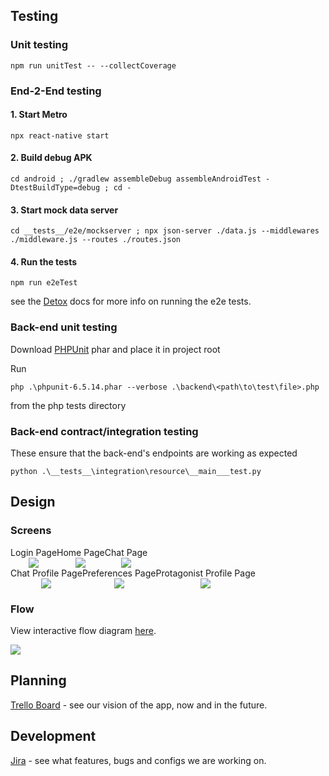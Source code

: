 ## Testing
### Unit testing
    npm run unitTest -- --collectCoverage
### End-2-End testing
#### 1. Start Metro
    npx react-native start
#### 2. Build debug APK
    cd android ; ./gradlew assembleDebug assembleAndroidTest -DtestBuildType=debug ; cd -
#### 3. Start mock data server
    cd __tests__/e2e/mockserver ; npx json-server ./data.js --middlewares ./middleware.js --routes ./routes.json
#### 4. Run the tests
    npm run e2eTest
see the [Detox](https://wix.github.io/Detox/docs/) docs for more info on running the e2e tests.
### Back-end unit testing
  Download [PHPUnit](https://phpunit.de/index.html) phar and place it in project root
    
  Run 
    
    php .\phpunit-6.5.14.phar --verbose .\backend\<path\to\test\file>.php
  
  from the php tests directory
### Back-end contract/integration testing
These ensure that the back-end's endpoints are working as expected

    python .\__tests__\integration\resource\__main___test.py

## Design
### Screens

<div style="display: flex; flex-direction: row;">
    <div
        width="33%"
        style="display: flex; flex-direction: column; align-items: center;"
    >
        Login Page
        <image src="./design/screens/Login Page.jpg"/>
    </div>
    <div
        width="33%"
        style="display: flex; flex-direction: column; align-items: center;"
    >
        Home Page
        <image src="./design/screens/Home Page.jpg"/>
    </div>
    <div
        width="33%"
        style="display: flex; flex-direction: column; align-items: center;"
    >
        Chat Page
        <image src="./design/screens/Chat Page.jpg"/>
    </div>
</div>
<div style="display: flex; flex-direction: row;">
    <div
        width="33%"
        style="display: flex; flex-direction: column; align-items: center;"
    >
        Chat Profile Page
        <image src="./design/screens/Chat Profile Page.jpg"/>
    </div>
    <div
        width="33%"
        style="display: flex; flex-direction: column; align-items: center;"
    >
        Preferences Page
        <image src="./design/screens/Preferences Page.jpg"/>
    </div>
    <div
        width="33%"
        style="display: flex; flex-direction: column; align-items: center;"
    >
        Protagonist Profile Page
        <image src="./design/screens/Protagonist Profile Page.jpg"/>
    </div>
</div>

### Flow
View interactive flow diagram [here](https://www.figma.com/file/APEmswGqj6lTPwXp1r9MGe/NAF-FLOW?node-id=0%3A1&t=Vmo1sCxLXLHDaJ8z-1).


<image src="./design/NAF FLOW.jpg"/>

## Planning
[Trello Board](https://trello.com/b/1dFWkADP/naf-immersive-conversational-platform) - see our vision of the app, now and in the future.
## Development
[Jira](https://thaborlabs.atlassian.net/jira/software/projects/NAF/) - see what features, bugs and configs we are working on.